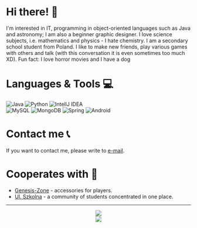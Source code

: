 # Hi there! 👋
I'm interested in IT, programming in object-oriented languages such as Java and astronomy; I am also a beginner graphic designer. I love science subjects, i.e. mathematics and physics - I hate chemistry.
I am a secondary school student from Poland. I like to make new friends, play various games with others and talk (with this conversation it is even sometimes too much XD). Fun fact: I love horror movies and I have a dog

# Languages & Tools 💻
<img alt="Java" src="https://img.shields.io/badge/-Java-6ea5ff?style=flat-square&logo=Java&logoColor=white" /> <img alt="Python" src="https://img.shields.io/badge/-Python-6262a4?style=flat-square&logo=Python&logoColor=white" />
<img alt="IntellJ IDEA" src="https://img.shields.io/badge/-IntelliJ IDEA-c133f5?style=flat-square&logo=IntelliJ-IDEA&logoColor=white" /><br>
<img alt="MySQL" src="https://img.shields.io/badge/-MySQL-ebb13d?style=flat-square&logo=mysql&logoColor=white" />
<img alt="MongoDB" src="https://img.shields.io/badge/-MongoDB-13aa52?style=flat-square&logo=mongodb&logoColor=white" />
<img alt="Spring" src="https://img.shields.io/badge/-Spring-32bf45?style=flat-square&logo=spring&logoColor=white" />
<img alt="Android" src="https://img.shields.io/badge/-Android-32e34a?style=flat-square&logo=android&logoColor=white" />


# Contact me 📞
If you want to contact me, please write to [e-mail](mailto:iamadyoo@gmail.com).

# Cooperates with 🧮
- [Genesis-Zone](https://genesis-zone.com/) - accessories for players.
- [Ul. Szkolna](https://ulszkolna.pl) - a community of students concentrated in one place.

<hr>
<div align="center">
  <img src="https://github-readme-stats.vercel.app/api?username=iadyo&show_icons=true&hide_border=true&theme=material-palenight&count_private=true"><br>
  <img src="https://github-readme-stats.vercel.app/api/top-langs/?username=iadyo&hide_border=true&theme=material-palenight">
</div>
